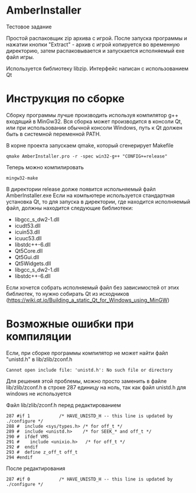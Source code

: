 # AmberInstaller
Тестовое задание

Простой распаковщик zip архива с игрой.
После запуска программы и нажатии кнопки "Extract" - архив с игрой копируется во временную директорию, затем распаковывается и запускается исполняемый exe файл игры.

Используется библиотеку libzip. Интерфейс написан с использованием Qt

# Инструкция по сборке

Сборку программы лучше производить используя компилятор g++ входящий в MinGw32. Вся сборка может производится в консоли Qt, или при использовании обычной консоли Windows, путь к Qt должен быть в системной переменной PATH.

В корне проекта запускаем qmake, который сгенерирует Makefile
```
qmake AmberInstaller.pro -r -spec win32-g++ "CONFIG+=release"
```
Теперь можно компилировать
```
mingw32-make
```
В директории release долже появится испольняемый файл AmberInstaller.exe
Если на компьютере используется стандартная установка Qt, то для запуска в директории, где находится исполняемый файл, должны находится следующие библиотеки:

* libgcc_s_dw2-1.dll
* icudt53.dll
* icuin53.dll
* icuuc53.dll
* libstdc++-6.dll
* Qt5Core.dll
* Qt5Gui.dll
* Qt5Widgets.dll
* libgcc_s_dw2-1.dll
* libstdc++-6.dll

Если хочется собрать исполняемый файл без зависимостей от этих библиотек, то нужно собирать Qt из исходников (https://wiki.qt.io/Building_a_static_Qt_for_Windows_using_MinGW)

# Возможные ошибки при компиляции

Если, при сборке программы компилятор не может найти файл "unistd.h" в lib/zlib/zconf.h
```
Cannot open include file: 'unistd.h': No such file or directory
```
Для решения этой проблемы, можно просто заменить в файле lib/zlib/zconf.h в строке 287 единицу на ноль, так как файл unistd.h для windows не используется

Файл lib/zlib/zconf.h перед редактированием
```
287 #if 1           /* HAVE_UNISTD_H -- this line is updated by ./configure */
288 #  include <sys/types.h> /* for off_t */
289 #  include <unistd.h>    /* for SEEK_* and off_t */
290 #  ifdef VMS
291 #    include <unixio.h>   /* for off_t */
292 #  endif
293 #  define z_off_t off_t
294 #endif
```
После редактирования
```
287 #if 0           /* HAVE_UNISTD_H -- this line is updated by ./configure */
```
